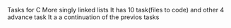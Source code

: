 Tasks for C  More singly linked lists
It has 10 task(files to code) and other 4 advance task
It a a continuation of the previos tasks
